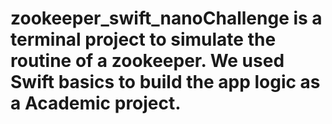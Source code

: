# zookeeper_swift_nanoChallenge is a terminal project to simulate the routine of a zookeeper. We used Swift basics to build the app logic as a Academic project. 
